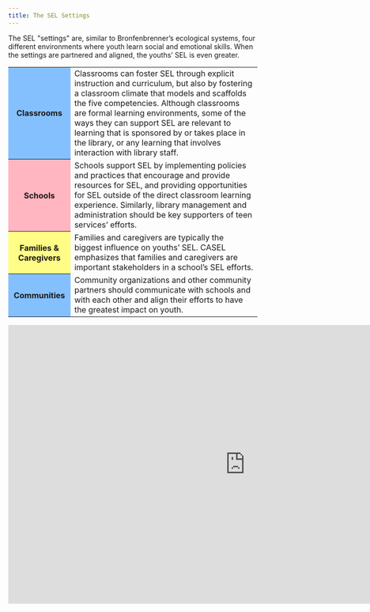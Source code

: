 ```yaml
---
title: The SEL Settings
---
```


The SEL "settings" are, similar to Bronfenbrenner’s ecological systems, four different environments where youth learn social and emotional skills. When the settings are partnered and aligned, the youths’ SEL is even greater. 

<table class="updatedcolor">
	<tr><th bgcolor="#85c0fe">Classrooms</th><td>Classrooms can foster SEL through explicit instruction and curriculum, but also by fostering a classroom climate that models and scaffolds the five competencies. Although classrooms are formal learning environments, some of the ways they can support SEL are relevant to learning that is sponsored by or takes place in the library, or any learning that involves interaction with library staff.
</td></tr>

<tr><th bgcolor="lightpink">Schools</th><td>Schools support SEL by implementing policies and practices that encourage and provide resources for SEL, and providing opportunities for SEL outside of the direct classroom learning experience. Similarly, library management and administration should be key supporters of teen services’ efforts. 
	</td></tr>
	<tr><th bgcolor="#fffd86">Families & Caregivers</th><td>Families and caregivers are typically the biggest influence on youths’ SEL. CASEL emphasizes that families and caregivers are important stakeholders in a school’s SEL efforts.</td></tr>
<tr><th bgcolor="#85c0fe">Communities</th><td>Community organizations and other community partners should communicate with schools and with each other and align their efforts to have the greatest impact on youth. 

</td></tr>

</table>


<iframe src="https://connectedlib.ischool.uw.edu/wp-admin/admin-ajax.php?action=h5p_embed&id=10" width="958" height="564" frameborder="0" allowfullscreen="allowfullscreen" title="SEL Settings"></iframe><script src="https://connectedlib.ischool.uw.edu/wp-content/plugins/h5p/h5p-php-library/js/h5p-resizer.js" charset="UTF-8"></script>